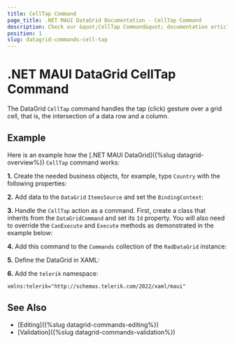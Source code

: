 ```yaml
---
title: CellTap Command
page_title: .NET MAUI DataGrid Documentation - CellTap Command
description: Check our &quot;CellTap Command&quot; documentation article for Telerik DataGrid for .NET MAUI control.
position: 1
slug: datagrid-commands-cell-tap
---
```


# .NET MAUI DataGrid CellTap Command

The DataGrid `CellTap` command handles the tap (click) gesture over a grid cell, that is, the intersection of a data row and a column.

## Example

Here is an example how the [.NET MAUI DataGrid]({%slug datagrid-overview%}) `CellTap` command works:

**1.** Create the needed business objects, for example, type `Country` with the following properties:

<snippet id='datagrid-commands-celltap-businessobject'/>

**2.** Add data to the `DataGrid` `ItemsSource` and set the `BindingContext`:

<snippet id='datagrid-commands-celltap-data'/>

**3.** Handle the `CellTap` action as a command. First, create a class that inherits from the `DataGridCommand` and set its `Id` property. You will also need to override the `CanExecute` and `Execute` methods as demonstrated in the example below:

<snippet id='datagrid-commands-celltap'/>

**4.** Add this command to the `Commands` collection of the `RadDataGrid` instance:

<snippet id='datagrid-commands-cetttap-add'/>

**5.** Define the DataGrid in XAML:

<snippet id='datagrid-commands-celltap-xaml'/>

**6.** Add the `telerik` namespace:

```XAML
xmlns:telerik="http://schemas.telerik.com/2022/xaml/maui"
```

## See Also

- [Editing]({%slug datagrid-commands-editing%})
- [Validation]({%slug datagrid-commands-validation%})
